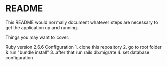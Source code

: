 # README

This README would normally document whatever steps are necessary to get the
application up and running.

Things you may want to cover:

Ruby version 2.6.6
Configuration
    1. clone this repository
    2. go to root folder & run "bundle install"
    3. after that run rails db:migrate
    4. set database configuration

